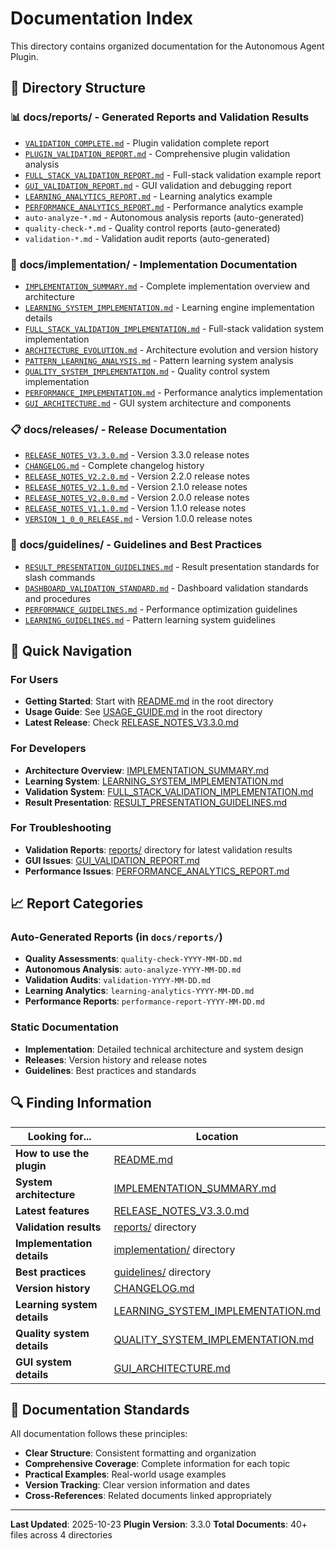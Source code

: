 # Documentation Index

This directory contains organized documentation for the Autonomous Agent Plugin.

## 📁 Directory Structure

### 📊 **docs/reports/** - Generated Reports and Validation Results
- [`VALIDATION_COMPLETE.md`](reports/VALIDATION_COMPLETE.md) - Plugin validation complete report
- [`PLUGIN_VALIDATION_REPORT.md`](reports/PLUGIN_VALIDATION_REPORT.md) - Comprehensive plugin validation analysis
- [`FULL_STACK_VALIDATION_REPORT.md`](reports/FULL_STACK_VALIDATION_REPORT.md) - Full-stack validation example report
- [`GUI_VALIDATION_REPORT.md`](reports/GUI_VALIDATION_REPORT.md) - GUI validation and debugging report
- [`LEARNING_ANALYTICS_REPORT.md`](reports/LEARNING_ANALYTICS_REPORT.md) - Learning analytics example
- [`PERFORMANCE_ANALYTICS_REPORT.md`](reports/PERFORMANCE_ANALYTICS_REPORT.md) - Performance analytics example
- `auto-analyze-*.md` - Autonomous analysis reports (auto-generated)
- `quality-check-*.md` - Quality control reports (auto-generated)
- `validation-*.md` - Validation audit reports (auto-generated)

### 🔧 **docs/implementation/** - Implementation Documentation
- [`IMPLEMENTATION_SUMMARY.md`](implementation/IMPLEMENTATION_SUMMARY.md) - Complete implementation overview and architecture
- [`LEARNING_SYSTEM_IMPLEMENTATION.md`](implementation/LEARNING_SYSTEM_IMPLEMENTATION.md) - Learning engine implementation details
- [`FULL_STACK_VALIDATION_IMPLEMENTATION.md`](implementation/FULL_STACK_VALIDATION_IMPLEMENTATION.md) - Full-stack validation system implementation
- [`ARCHITECTURE_EVOLUTION.md`](implementation/ARCHITECTURE_EVOLUTION.md) - Architecture evolution and version history
- [`PATTERN_LEARNING_ANALYSIS.md`](implementation/PATTERN_LEARNING_ANALYSIS.md) - Pattern learning system analysis
- [`QUALITY_SYSTEM_IMPLEMENTATION.md`](implementation/QUALITY_SYSTEM_IMPLEMENTATION.md) - Quality control system implementation
- [`PERFORMANCE_IMPLEMENTATION.md`](implementation/PERFORMANCE_IMPLEMENTATION.md) - Performance analytics implementation
- [`GUI_ARCHITECTURE.md`](implementation/GUI_ARCHITECTURE.md) - GUI system architecture and components

### 📋 **docs/releases/** - Release Documentation
- [`RELEASE_NOTES_V3.3.0.md`](releases/RELEASE_NOTES_V3.3.0.md) - Version 3.3.0 release notes
- [`CHANGELOG.md`](releases/CHANGELOG.md) - Complete changelog history
- [`RELEASE_NOTES_V2.2.0.md`](releases/RELEASE_NOTES_V2.2.0.md) - Version 2.2.0 release notes
- [`RELEASE_NOTES_V2.1.0.md`](releases/RELEASE_NOTES_V2.1.0.md) - Version 2.1.0 release notes
- [`RELEASE_NOTES_V2.0.0.md`](releases/RELEASE_NOTES_V2.0.0.md) - Version 2.0.0 release notes
- [`RELEASE_NOTES_V1.1.0.md`](releases/RELEASE_NOTES_V1.1.0.md) - Version 1.1.0 release notes
- [`VERSION_1_0_0_RELEASE.md`](releases/VERSION_1_0_0_RELEASE.md) - Version 1.0.0 release notes

### 📖 **docs/guidelines/** - Guidelines and Best Practices
- [`RESULT_PRESENTATION_GUIDELINES.md`](guidelines/RESULT_PRESENTATION_GUIDELINES.md) - Result presentation standards for slash commands
- [`DASHBOARD_VALIDATION_STANDARD.md`](guidelines/DASHBOARD_VALIDATION_STANDARD.md) - Dashboard validation standards and procedures
- [`PERFORMANCE_GUIDELINES.md`](guidelines/PERFORMANCE_GUIDELINES.md) - Performance optimization guidelines
- [`LEARNING_GUIDELINES.md`](guidelines/LEARNING_GUIDELINES.md) - Pattern learning system guidelines

## 🚀 Quick Navigation

### For Users
- **Getting Started**: Start with [README.md](../README.md) in the root directory
- **Usage Guide**: See [USAGE_GUIDE.md](../USAGE_GUIDE.md) in the root directory
- **Latest Release**: Check [RELEASE_NOTES_V3.3.0.md](releases/RELEASE_NOTES_V3.3.0.md)

### For Developers
- **Architecture Overview**: [IMPLEMENTATION_SUMMARY.md](implementation/IMPLEMENTATION_SUMMARY.md)
- **Learning System**: [LEARNING_SYSTEM_IMPLEMENTATION.md](implementation/LEARNING_SYSTEM_IMPLEMENTATION.md)
- **Validation System**: [FULL_STACK_VALIDATION_IMPLEMENTATION.md](implementation/FULL_STACK_VALIDATION_IMPLEMENTATION.md)
- **Result Presentation**: [RESULT_PRESENTATION_GUIDELINES.md](guidelines/RESULT_PRESENTATION_GUIDELINES.md)

### For Troubleshooting
- **Validation Reports**: [reports/](reports/) directory for latest validation results
- **GUI Issues**: [GUI_VALIDATION_REPORT.md](reports/GUI_VALIDATION_REPORT.md)
- **Performance Issues**: [PERFORMANCE_ANALYTICS_REPORT.md](reports/PERFORMANCE_ANALYTICS_REPORT.md)

## 📈 Report Categories

### Auto-Generated Reports (in `docs/reports/`)
- **Quality Assessments**: `quality-check-YYYY-MM-DD.md`
- **Autonomous Analysis**: `auto-analyze-YYYY-MM-DD.md`
- **Validation Audits**: `validation-YYYY-MM-DD.md`
- **Learning Analytics**: `learning-analytics-YYYY-MM-DD.md`
- **Performance Reports**: `performance-report-YYYY-MM-DD.md`

### Static Documentation
- **Implementation**: Detailed technical architecture and system design
- **Releases**: Version history and release notes
- **Guidelines**: Best practices and standards

## 🔍 Finding Information

| Looking for... | Location |
|----------------|----------|
| **How to use the plugin** | [README.md](../README.md) |
| **System architecture** | [IMPLEMENTATION_SUMMARY.md](implementation/IMPLEMENTATION_SUMMARY.md) |
| **Latest features** | [RELEASE_NOTES_V3.3.0.md](releases/RELEASE_NOTES_V3.3.0.md) |
| **Validation results** | [reports/](reports/) directory |
| **Implementation details** | [implementation/](implementation/) directory |
| **Best practices** | [guidelines/](guidelines/) directory |
| **Version history** | [CHANGELOG.md](releases/CHANGELOG.md) |
| **Learning system details** | [LEARNING_SYSTEM_IMPLEMENTATION.md](implementation/LEARNING_SYSTEM_IMPLEMENTATION.md) |
| **Quality system details** | [QUALITY_SYSTEM_IMPLEMENTATION.md](implementation/QUALITY_SYSTEM_IMPLEMENTATION.md) |
| **GUI system details** | [GUI_ARCHITECTURE.md](implementation/GUI_ARCHITECTURE.md) |

## 📝 Documentation Standards

All documentation follows these principles:
- **Clear Structure**: Consistent formatting and organization
- **Comprehensive Coverage**: Complete information for each topic
- **Practical Examples**: Real-world usage examples
- **Version Tracking**: Clear version information and dates
- **Cross-References**: Related documents linked appropriately

---

**Last Updated**: 2025-10-23
**Plugin Version**: 3.3.0
**Total Documents**: 40+ files across 4 directories